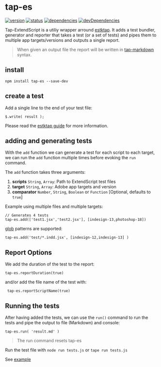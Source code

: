 # tap-es

[![version](https://img.shields.io/npm/v/tap-es.svg)](https://www.npmjs.org/package/@extendscript/tap-es)
[![status](https://travis-ci.org/ExtendScript/tap-es.svg)](https://travis-ci.org/ExtendScript/tap-es)
[![dependencies](https://david-dm.org/ExtendScript/tap-es.svg)](https://david-dm.org/ExtendScript/tap-es)
[![devDependencies](https://david-dm.org/ExtendScript/tap-es/dev-status.svg)](https://david-dm.org/ExtendScript/tap-es#info=devDependencies)

Tap-ExtendScript is a utiliy wrapper arround [estktap](https://github.com/nbqx/estktap). It adds a test bundler, generator and reporter that takes a test (or a set of tests) and pipes them to multiple app targets/versions and outputs a single report.

> When given an output file the report will be written in [tap-markdown](https://github.com/Hypercubed/tap-markdown) syntax.

## install

    npm install tap-es --save-dev

## create a test

Add a single line to the end of your test file:

    $.write( result );

Please read the [estktap guide](https://github.com/nbqx/estktap#readme) for more information.

## adding and generating tests

With the `add` function we can generate a test for each script to each target, we can run the `add` function multiple times before evoking the `run` command.

The `add` function takes three arguments:

  1. __scripts__ `String`, `Array`: Path to ExtendScript test files
  2. __target__ `String`, `Array`: Adobe app targets and version
  3. __comparator__ `Number`, `String`, `Boolean` or `Function` [Optional, defaults to `true`]

Example using multiple files and multiple targets:

    // Generates 4 tests
    tap-es.add(['test1.jsx','test2.jsx'], [indesign-13,photoshop-18])

[glob](https://github.com/isaacs/node-glob) patterns are supported:

    tap-es.add('test/*.indd.jsx', [indesign-12,indesign-13] )


## Report Options

We add the duration of the test to the report:

    tap-es.reportDuration(true)

and/or add the file name of the test with:

     tap-es.reportScriptName(true)


## Running the tests

After having added the tests, we can use the `run()` command to run the tests and pipe the output to file (Markdown) and console:

    tap-es.run( 'result.md' )

> The run command resets tap-es   

Run the test file with `node run tests.js` or `tape run tests.js`

See [example](test/add.test.report.js)
